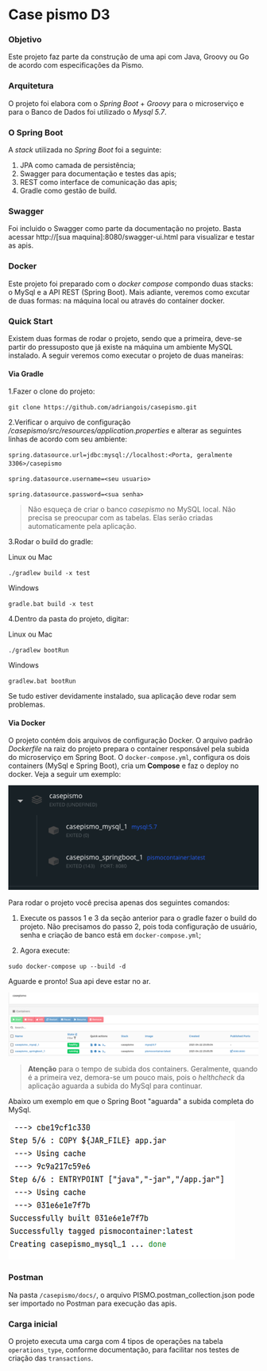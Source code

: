 # Case pismo D3
### Objetivo

Este projeto faz parte da construção de uma api com Java, Groovy ou Go de acordo com especificações da Pismo.

### Arquitetura

O projeto foi elabora com  o *Spring Boot* + *Groovy* para o microserviço e para o Banco de Dados foi utilizado o *Mysql 5.7*.

### O Spring Boot
A *stack* utilizada no *Spring Boot* foi a seguinte:

1. JPA como camada de persistência;
2. Swagger para documentação e testes das apis;
3. REST como interface de comunicação das apis;
4. Gradle como gestão de build.

### Swagger

Foi incluido o Swagger como parte da documentação no projeto. Basta acessar http://[sua maquina]:8080/swagger-ui.html para visualizar e testar as apis.

### Docker

Este projeto foi preparado com o *docker compose* compondo duas stacks: o MySql e a API REST (Spring Boot).
Mais adiante, veremos como excutar de duas formas: na máquina local ou através do container docker.

### Quick Start

Existem duas formas de rodar o projeto, sendo que a primeira, deve-se partir do pressuposto que já existe na máquina um ambiente MySQL instalado. A seguir veremos como executar o projeto de duas maneiras:

#### Via Gradle

1.Fazer o clone do projeto:

``
git clone https://github.com/adriangois/casepismo.git
``

2.Verificar o arquivo de configuração */casepismo/src/resources/application.properties* e alterar as seguintes linhas de acordo com seu ambiente:

``spring.datasource.url=jdbc:mysql://localhost:<Porta, geralmente 3306>/casepismo``

``spring.datasource.username=<seu usuario>``

``spring.datasource.password=<sua senha>``
>Não esqueça de criar o banco *casepismo* no MySQL local. Não precisa se preocupar com as tabelas. Elas serão criadas automaticamente pela aplicação.

3.Rodar o build do gradle:

Linux ou Mac

``./gradlew build -x test``

Windows

``gradle.bat build -x test``

4.Dentro da pasta do projeto, digitar:

Linux ou Mac

``
./gradlew bootRun
``

Windows

``
gradlew.bat bootRun
``

Se tudo estiver devidamente instalado, sua aplicação deve rodar sem problemas. 

#### Via Docker

O projeto contém dois arquivos de configuração Docker. O arquivo padrão *Dockerfile* na raiz do projeto prepara o container responsável pela subida do microserviço em Spring Boot.
O `docker-compose.yml`, configura os dois containers (MySql e Spring Boot), cria um **Compose** e faz o deploy no docker. Veja a seguir um exemplo:

![alt text](https://github.com/adriangois/casepismo/blob/master/docs/stack.png?raw=true)


Para rodar o projeto você precisa apenas dos seguintes comandos:

1. Execute os passos 1 e 3 da seção anterior para o gradle fazer o build do projeto. Não precisamos do passo 2, pois toda configuração de usuário, senha e criação de banco está em `docker-compose.yml`;

2. Agora execute:

``
sudo docker-compose up --build -d
``

Aguarde e pronto! Sua api deve estar no ar. 

![alt text](https://github.com/adriangois/casepismo/blob/master/docs/noar.png?raw=true)


> **Atenção** para o tempo de subida dos containers. Geralmente, quando é a primeira vez, demora-se um pouco mais, pois o *helthcheck* da aplicação aguarda a subida do MySql para continuar.

Abaixo um exemplo em que o Spring Boot "aguarda" a subida completa do MySql.

![alt text](https://github.com/adriangois/casepismo/blob/master/docs/helthcheck.png?raw=true)


### Postman

Na pasta `/casepismo/docs/`, o arquivo PISMO.postman_collection.json pode ser importado no Postman para execução das apis.

### Carga inicial

O projeto executa uma carga com 4 tipos de operações na tabela `operations_type`, conforme documentação, para facilitar nos testes de criação das `transactions`.
